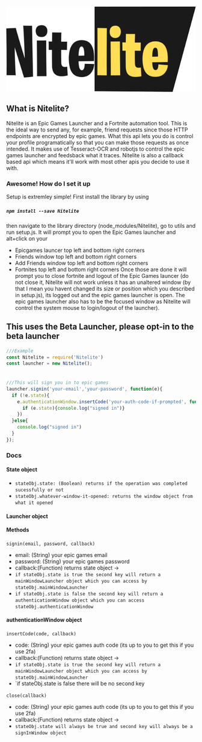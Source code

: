<p align="center">
  <img src="https://raw.githubusercontent.com/encloinc/Nitelite/master/github_data/logo.png" />
</p>

## What is Nitelite?
Nitelite is an Epic Games Launcher and a Fortnite automation tool. This is the ideal way to send any, for example, friend requests since those HTTP endpoints are encrypted by epic games. What this api lets you do is control your profile programatically so that you can make those requests as once intended. It makes use of Tesseract-OCR and robotjs to control the epic games launcher and feedsback what it traces. Nitelite is also a callback based api which means it'll work with most other apis you decide to use it with.

### Awesome! How do I set it up
Setup is extremley simple! First install the library by using
##### `npm install --save Nitelite`
then navigate to the library directory (node_modules/Nitelite), go to utils and run setup.js. It will prompt you to open the Epic Games launcher and alt+click on your
* Epicgames launcer top left and bottom right corners
* Friends window top left and bottom right corners
* Add Friends window top left and bottom right corners
* Fortnites top left and bottom right corners
Once those are done it will prompt you to close fortnite and logout of the Epic Games launcer (do not close it, Nitelite will not work unless it has an unaltered window (by that I mean you havent changed its size or position which you described in setup.js), its logged out and the epic games launcher is open. The epic games launcher also has to be the focused window as Nitelite will control the system mouse to login/logout of the launcher).

## This uses the Beta Launcher, please opt-in to the beta launcher

```js
///Example
const Nitelite = require('Nitelite')
const launcher = new Nitelite();


///This will sign you in to epic games
launcher.signin('your-email','your-password', function(e){
  if (!e.state){
    e.authenticationWindow.insertCode('your-auth-code-if-prompted', function(e){
      if (e.state){console.log("signed in")}
    })
  }else{
    console.log("signed in")
  }
});
```

### Docs

#### State object
* `stateObj.state: (Boolean) returns if the operation was completed sucessfully or not`
* `stateObj.whatever-window-it-opened: returns the window object from what it opened`

#### Launcher object
#### Methods
`signin(email, password, callback)`
* email: (String) your epic games email
* password: (String) your epic games password
* callback:(Function) returns state object ->
* `if stateObj.state is true the second key will return a mainWindowLauncher object which you can access by stateObj.mainWindowLauncher`
* `if stateObj.state is false the second key will return a authenticationWindow object which you can access stateObj.authenticationWindow`
 
#### authenticationWindow object
`insertCode(code, callback)`
* code: (String) your epic games auth code (its up to you to get this if you use 2fa)
* callback:(Function) returns state object ->
* `if stateObj.state is true the second key will return a mainWindowLauncher object which you can access by stateObj.mainWindowLauncher`
* `if stateObj.state is false there will be no second key

`close(callback)`
* code: (String) your epic games auth code (its up to you to get this if you use 2fa)
* callback:(Function) returns state object ->
* `stateObj.state will always be true and second key will always be a signInWindow object`
